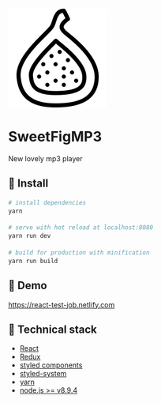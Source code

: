 ![Repo Banner](./fig.png)

# SweetFigMP3

New lovely mp3 player

## :hammer: Install
``` bash
# install dependencies
yarn

# serve with hot reload at localhost:8080
yarn run dev

# build for production with minification
yarn run build
```


## :musical_note: Demo

https://react-test-job.netlify.com

## :clap: Technical stack

- [React](https://reactjs.org/)
- [Redux](https://redux.js.org/)
- [styled components](https://www.styled-components.com/)
- [styled-system](https://github.com/jxnblk/styled-system/tree/ab0242c981fa1d94d29f607a42a9e9a284dd452c)
- [yarn](https://yarnpkg.com/lang/en/)
- [node.js >= v8.9.4](https://nodejs.org/en/)
